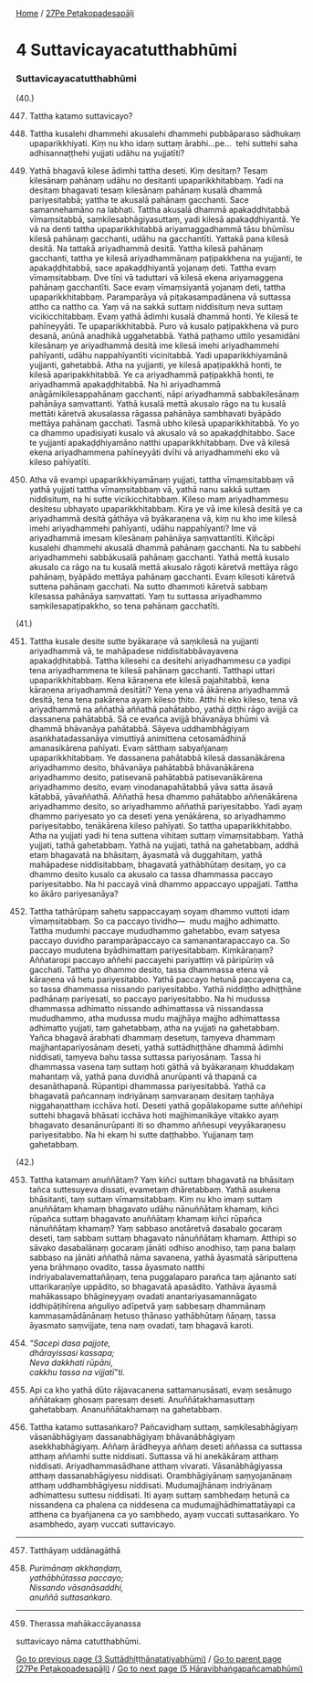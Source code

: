 
[Home](/) / [27Pe Peṭakopadesapāḷi](/tipitaka/27Pe.md)

# 4 Suttavicayacatutthabhūmi

### Suttavicayacatutthabhūmi

(40.)

447. Tattha katamo suttavicayo?

448. Tattha kusalehi dhammehi akusalehi dhammehi pubbāparaso sādhukaṃ upaparikkhiyati. Kiṃ nu kho idaṃ suttaṃ ārabhi…pe…  tehi suttehi saha adhisannaṭṭhehi yujjati udāhu na yujjatīti?

449. Yathā bhagavā kilese ādimhi tattha deseti. Kiṃ desitaṃ? Tesaṃ kilesānaṃ pahānaṃ udāhu no desitanti upaparikkhitabbaṃ. Yadi na desitaṃ bhagavati tesaṃ kilesānaṃ pahānaṃ kusalā dhammā pariyesitabbā; yattha te akusalā pahānaṃ gacchanti. Sace samannehamāno na labhati. Tattha akusalā dhammā apakaḍḍhitabbā vīmaṃsitabbā, saṃkilesabhāgiyasuttaṃ, yadi kilesā apakaḍḍhiyantā. Ye vā na denti tattha upaparikkhitabbā ariyamaggadhammā tāsu bhūmīsu kilesā pahānaṃ gacchanti, udāhu na gacchantīti. Yattakā pana kilesā desitā. Na tattakā ariyadhammā desitā. Yattha kilesā pahānaṃ gacchanti, tattha ye kilesā ariyadhammānaṃ paṭipakkhena na yujjanti, te apakaḍḍhitabbā, sace apakaḍḍhiyantā yojanaṃ deti. Tattha evaṃ vīmaṃsitabbaṃ. Dve tīṇi vā taduttari vā kilesā ekena ariyamaggena pahānaṃ gacchantīti. Sace evaṃ vīmaṃsiyantā yojanaṃ deti, tattha upaparikkhitabbaṃ. Paramparāya vā piṭakasampadānena vā suttassa attho ca nattho ca. Yaṃ vā na sakkā suttaṃ niddisituṃ neva suttaṃ vicikicchitabbaṃ. Evaṃ yathā ādimhi kusalā dhammā honti. Ye kilesā te pahīneyyāti. Te upaparikkhitabbā. Puro vā kusalo paṭipakkhena vā puro desanā, anūnā anadhikā uggahetabbā. Yathā paṭhamo uttilo yesamidāni kilesānaṃ ye ariyadhammā desitā ime kilesā imehi ariyadhammehi pahīyanti, udāhu nappahīyantīti vicinitabbā. Yadi upaparikkhiyamānā yujjanti, gahetabbā. Atha na yujjanti, ye kilesā apaṭipakkhā honti, te kilesā aparipakkhitabbā. Ye ca ariyadhammā paṭipakkhā honti, te ariyadhammā apakaḍḍhitabbā. Na hi ariyadhammā anāgāmikilesappahānaṃ gacchanti, nāpi ariyadhammā sabbakilesānaṃ pahānāya saṃvattanti. Yathā kusalā mettā akusalo rāgo na tu kusalā mettāti kāretvā akusalassa rāgassa pahānāya sambhavati byāpādo mettāya pahānaṃ gacchati. Tasmā ubho kilesā upaparikkhitabbā. Yo yo ca dhammo upadisiyati kusalo vā akusalo vā so apakaḍḍhitabbo. Sace te yujjanti apakaḍḍhiyamāno natthi upaparikkhitabbaṃ. Dve vā kilesā ekena ariyadhammena pahīneyyāti dvīhi vā ariyadhammehi eko vā kileso pahīyatīti.

450. Atha vā evampi upaparikkhiyamānaṃ yujjati, tattha vīmaṃsitabbaṃ vā yathā yujjati tattha vīmaṃsitabbaṃ vā, yathā nanu sakkā suttaṃ niddisituṃ, na hi sutte vicikicchitabbaṃ. Kileso maṃ ariyadhammesu desitesu ubhayato upaparikkhitabbaṃ. Kira ye vā ime kilesā desitā ye ca ariyadhammā desitā gāthāya vā byākaraṇena vā, kiṃ nu kho ime kilesā imehi ariyadhammehi pahīyanti, udāhu nappahīyanti? Ime vā ariyadhammā imesaṃ kilesānaṃ pahānāya saṃvattantīti. Kiñcāpi kusalehi dhammehi akusalā dhammā pahānaṃ gacchanti. Na tu sabbehi ariyadhammehi sabbākusalā pahānaṃ gacchanti. Yathā mettā kusalo akusalo ca rāgo na tu kusalā mettā akusalo rāgoti kāretvā mettāya rāgo pahānaṃ, byāpādo mettāya pahānaṃ gacchanti. Evaṃ kilesoti kāretvā suttena pahānaṃ gacchati. Na sutto dhammoti kāretvā sabbaṃ kilesassa pahānāya saṃvattati. Yaṃ tu suttassa ariyadhammo saṃkilesapaṭipakkho, so tena pahānaṃ gacchatīti.

(41.)

451. Tattha kusale desite sutte byākaraṇe vā saṃkilesā na yujjanti ariyadhammā vā, te mahāpadese niddisitabbāvayavena apakaḍḍhitabbā. Tattha kilesehi ca desitehi ariyadhammesu ca yadipi tena ariyadhammena te kilesā pahānaṃ gacchanti. Tatthapi uttari upaparikkhitabbaṃ. Kena kāraṇena ete kilesā pajahitabbā, kena kāraṇena ariyadhammā desitāti? Yena yena vā ākārena ariyadhammā desitā, tena tena pakārena ayaṃ kileso ṭhito. Atthi hi eko kileso, tena vā ariyadhammā na aññathā aññathā pahātabbo, yathā diṭṭhi rāgo avijjā ca dassanena pahātabbā. Sā ce evañca avijjā bhāvanāya bhūmi vā dhammā bhāvanāya pahātabbā. Sāyeva uddhambhāgiyaṃ asaṅkhatadassanāya vimuttiyā animittena cetosamādhinā amanasikārena pahīyati. Evaṃ sātthaṃ sabyañjanaṃ upaparikkhitabbaṃ. Ye dassanena pahātabbā kilesā dassanākārena ariyadhammo desito, bhāvanāya pahātabbā bhāvanākārena ariyadhammo desito, patisevanā pahātabbā patisevanākārena ariyadhammo desito, evaṃ vinodanapahātabbā yāva satta āsavā kātabbā, yāvaññathā. Aññathā hesa dhammo pahātabbo aññenākārena ariyadhammo desito, so ariyadhammo aññathā pariyesitabbo. Yadi ayaṃ dhammo pariyesato yo ca deseti yena yenākārena, so ariyadhammo pariyesitabbo, tenākārena kileso pahīyati. So tattha upaparikkhitabbo. Atha na yujjati yadi hi tena suttena vihitaṃ suttaṃ vīmaṃsitabbaṃ. Yathā yujjati, tathā gahetabbaṃ. Yathā na yujjati, tathā na gahetabbaṃ, addhā etaṃ bhagavatā na bhāsitaṃ, āyasmatā vā duggahitaṃ, yathā mahāpadese niddisitabbaṃ, bhagavatā yathābhūtaṃ desitaṃ, yo ca dhammo desito kusalo ca akusalo ca tassa dhammassa paccayo pariyesitabbo. Na hi paccayā vinā dhammo appaccayo uppajjati. Tattha ko ākāro pariyesanāya?

452. Tattha tathārūpaṃ sahetu sappaccayaṃ soyaṃ dhammo vuttoti idaṃ vīmaṃsitabbaṃ. So ca paccayo tividho—  mudu majjho adhimatto. Tattha mudumhi paccaye mududhammo gahetabbo, evaṃ satyesa paccayo duvidho paramparāpaccayo ca samanantarapaccayo ca. So paccayo mudutena byādhimattaṃ pariyesitabbaṃ. Kiṃkāraṇaṃ? Aññataropi paccayo aññehi paccayehi pariyattiṃ vā pāripūriṃ vā gacchati. Tattha yo dhammo desito, tassa dhammassa etena vā kāraṇena vā hetu pariyesitabbo. Yathā paccayo hetunā paccayena ca, so tassa dhammassa nissando pariyesitabbo. Yathā niddiṭṭho adhiṭṭhāne padhānaṃ pariyesati, so paccayo pariyesitabbo. Na hi mudussa dhammassa adhimatto nissando adhimattassa vā nissandassa mududhammo, atha mudussa mudu majjhāya majjho adhimattassa adhimatto yujjati, taṃ gahetabbaṃ, atha na yujjati na gahetabbaṃ. Yañca bhagavā ārabhati dhammaṃ desetuṃ, taṃyeva dhammaṃ majjhantapariyosānaṃ deseti, yathā suttādhiṭṭhāne dhammā ādimhi niddisati, taṃyeva bahu tassa suttassa pariyosānaṃ. Tassa hi dhammassa vasena taṃ suttaṃ hoti gāthā vā byākaraṇaṃ khuddakaṃ mahantaṃ vā, yathā pana duvidhā anurūpanti vā thapanā ca desanāthapanā. Rūpantipi dhammassa pariyesitabbā. Yathā ca bhagavatā pañcannaṃ indriyānaṃ saṃvaraṇaṃ desitaṃ taṇhāya niggahaṇatthaṃ icchāva hoti. Deseti yathā gopālakopame sutte aññehipi suttehi bhagavā bhāsati icchāva hoti majjhimanikāye vitakko ayaṃ bhagavato desanānurūpanti iti so dhammo aññesupi veyyākaraṇesu pariyesitabbo. Na hi ekaṃ hi sutte daṭṭhabbo. Yujjanaṃ taṃ gahetabbaṃ.

(42.)

453. Tattha katamaṃ anuññātaṃ? Yaṃ kiñci suttaṃ bhagavatā na bhāsitaṃ tañca suttesuyeva dissati, evametaṃ dhāretabbaṃ. Yathā asukena bhāsitanti, taṃ suttaṃ vīmaṃsitabbaṃ. Kiṃ nu kho imaṃ suttaṃ anuññātaṃ khamaṃ bhagavato udāhu nānuññātaṃ khamaṃ, kiñci rūpañca suttaṃ bhagavato anuññātaṃ khamaṃ kiñci rūpañca nānuññātaṃ khamaṃ? Yaṃ sabbaso anotāretvā dasabalo gocaraṃ deseti, taṃ sabbaṃ suttaṃ bhagavato nānuññātaṃ khamaṃ. Atthipi so sāvako dasabalānaṃ gocaraṃ jānāti odhiso anodhiso, taṃ pana balaṃ sabbaso na jānāti aññathā nāma savanena, yathā āyasmatā sāriputtena yena brāhmaṇo ovadito, tassa āyasmato natthi indriyabalavemattañāṇaṃ, tena puggalaparo parañca taṃ ajānanto sati uttarikaraṇīye uppādito, so bhagavatā apasādito. Yathāva āyasmā mahākassapo bhāgineyyaṃ ovadati anantariyasamannāgato iddhipāṭihīrena aṅguliyo adīpetvā yaṃ sabbesaṃ dhammānaṃ kammasamādānānaṃ hetuso ṭhānaso yathābhūtaṃ ñāṇaṃ, tassa āyasmato saṃvijjate, tena naṃ ovadati, taṃ bhagavā karoti.

454. _“Sacepi dasa pajjote,_  
_dhārayissasi kassapa;_  
_Neva dakkhati rūpāni,_  
_cakkhu tassa na vijjatī”ti._  


455. Api ca kho yathā dūto rājavacanena sattamanusāsati, evaṃ sesānugo aññātakaṃ ghosaṃ paresaṃ deseti. Anuññātakhamasuttaṃ gahetabbaṃ. Ananuññātakhamaṃ na gahetabbaṃ.

456. Tattha katamo suttasaṅkaro? Pañcavidhaṃ suttaṃ, saṃkilesabhāgiyaṃ vāsanābhāgiyaṃ dassanabhāgiyaṃ bhāvanābhāgiyaṃ asekkhabhāgiyaṃ. Aññaṃ ārādheyya aññaṃ deseti aññassa ca suttassa atthaṃ aññamhi sutte niddisati. Suttassa vā hi anekākāraṃ atthaṃ niddisati. Ariyadhammasādhane atthaṃ vivarati. Vāsanābhāgiyassa atthaṃ dassanabhāgiyesu niddisati. Orambhāgiyānaṃ saṃyojanānaṃ atthaṃ uddhambhāgiyesu niddisati. Mudumajjhānaṃ indriyānaṃ adhimattesu suttesu niddisati. Iti ayaṃ suttaṃ sambhedaṃ hetunā ca nissandena ca phalena ca niddesena ca mudumajjhādhimattatāyapi ca atthena ca byañjanena ca yo sambhedo, ayaṃ vuccati suttasaṅkaro. Yo asambhedo, ayaṃ vuccati suttavicayo.

---

457. Tatthāyaṃ uddānagāthā



458. _Purimānaṃ akkhaṇḍaṃ,_  
_yathābhūtassa paccayo;_  
_Nissando vāsanāsaddhi,_  
_anuññā suttasaṅkaro._  


---

459. Therassa mahākaccāyanassa

  
suttavicayo nāma catutthabhūmi.



[Go to previous page (3 Suttādhiṭṭhānatatiyabhūmi)](/tipitaka/27Pe/3.md) / [Go to parent page (27Pe Peṭakopadesapāḷi)](/tipitaka/27Pe/0.md) / [Go to next page (5 Hāravibhaṅgapañcamabhūmi)](/tipitaka/27Pe/5.md)


